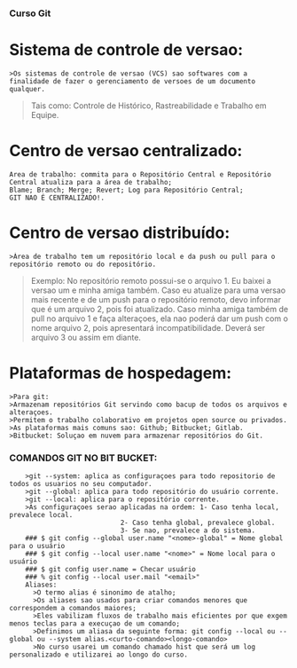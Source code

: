 ### Curso Git
# Sistema de controle de versao:
	>Os sistemas de controle de versao (VCS) sao softwares com a finalidade de fazer o gerenciamento de versoes de um documento qualquer.
>Tais como: Controle de Histórico, Rastreabilidade e Trabalho em Equipe.

# Centro de versao centralizado:
	Area de trabalho: commita para o Repositório Central e Repositório Central atualiza para a área de trabalho;
	Blame; Branch; Merge; Revert; Log para Repositório Central;
	GIT NAO É CENTRALIZADO!.

# Centro de versao distribuído:
	>Área de trabalho tem um repositório local e da push ou pull para o repositório remoto ou do repositório.
>Exemplo: No repositório remoto possui-se o arquivo 1. Eu baixei a versao um e minha amiga também. Caso eu atualize para uma versao mais recente e de um push para o repositório remoto, devo informar que é um arquivo 2, pois foi atualizado. Caso minha amiga também de pull no arquivo 1 e faça alteraçoes, ela nao poderá dar um push com o nome arquivo 2, pois apresentará incompatibilidade. Deverá ser arquivo 3 ou assim em diante.

# Plataformas de hospedagem:
	>Para git:
	>Armazenam repositórios Git servindo como bacup de todos os arquivos e alteraçoes.
	>Permitem o trabalho colaborativo em projetos open source ou privados.
	>As plataformas mais comuns sao: Github; Bitbucket; Gitlab.
	>Bitbucket: Soluçao em nuvem para armazenar repositórios do Git.

### COMANDOS GIT NO BIT BUCKET:
		>git --system: aplica as configuraçoes para todo repositorio de todos os usuarios no seu computador.
		>git --global: aplica para todo repositório do usuário corrente.
		>git --local: aplica para o repositório corrente.
		>As configuraçoes serao aplicadas na ordem: 1- Caso tenha local, prevalece local.
							    2- Caso tenha global, prevalece global.
							    3- Se nao, prevalece a do sistema.
		### $ git config --global user.name "<nome>-global" = Nome global para o usuário
		### $ git config --local user.name "<nome>" = Nome local para o usuário
		### $ git config user.name = Checar usuário
		### % git config --local user.mail "<email>"
		Aliases:
		  >O termo alias é sinonimo de atalho; 
		  >Os aliases sao usados para criar comandos menores que correspondem a comandos maiores;
		  >Eles vabilizam fluxos de trabalho mais eficientes por que exgem menos teclas para a execuçao de um comando;
		  >Definimos um aliasa da seguinte forma: git config --local ou --global ou --system alias.<curto-comando><longo-comando>
		  >No curso usarei um comando chamado hist que será um log personalizado e utilizarei ao longo do curso.
									

